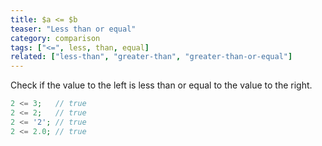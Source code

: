 ```yaml
---
title: $a <= $b
teaser: "Less than or equal"
category: comparison
tags: ["<=", less, than, equal]
related: ["less-than", "greater-than", "greater-than-or-equal"]
---
```


Check if the value to the left is less than or equal to the value to the right.

```php
2 <= 3;   // true
2 <= 2;   // true
2 <= '2'; // true
2 <= 2.0; // true
```
